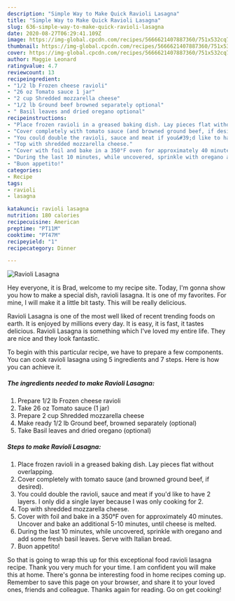 ```yaml
---
description: "Simple Way to Make Quick Ravioli Lasagna"
title: "Simple Way to Make Quick Ravioli Lasagna"
slug: 636-simple-way-to-make-quick-ravioli-lasagna
date: 2020-08-27T06:29:41.109Z
image: https://img-global.cpcdn.com/recipes/5666621407887360/751x532cq70/ravioli-lasagna-recipe-main-photo.jpg
thumbnail: https://img-global.cpcdn.com/recipes/5666621407887360/751x532cq70/ravioli-lasagna-recipe-main-photo.jpg
cover: https://img-global.cpcdn.com/recipes/5666621407887360/751x532cq70/ravioli-lasagna-recipe-main-photo.jpg
author: Maggie Leonard
ratingvalue: 4.7
reviewcount: 13
recipeingredient:
- "1/2 lb Frozen cheese ravioli"
- "26 oz Tomato sauce 1 jar"
- "2 cup Shredded mozzarella cheese"
- "1/2 lb Ground beef browned separately optional"
- " Basil leaves and dried oregano optional"
recipeinstructions:
- "Place frozen ravioli in a greased baking dish. Lay pieces flat without overlapping."
- "Cover completely with tomato sauce (and browned ground beef, if desired)."
- "You could double the ravioli, sauce and meat if you&#39;d like to have 2 layers. I only did a single layer because I was only cooking for 2."
- "Top with shredded mozzarella cheese."
- "Cover with foil and bake in a 350°F oven for approximately 40 minutes. Uncover and bake an additional 5-10 minutes, until cheese is melted."
- "During the last 10 minutes, while uncovered, sprinkle with oregano and add some fresh basil leaves. Serve with Italian bread."
- "Buon appetito!"
categories:
- Recipe
tags:
- ravioli
- lasagna

katakunci: ravioli lasagna 
nutrition: 180 calories
recipecuisine: American
preptime: "PT11M"
cooktime: "PT47M"
recipeyield: "1"
recipecategory: Dinner

---
```



![Ravioli Lasagna](https://img-global.cpcdn.com/recipes/5666621407887360/751x532cq70/ravioli-lasagna-recipe-main-photo.jpg)

Hey everyone, it is Brad, welcome to my recipe site. Today, I'm gonna show you how to make a special dish, ravioli lasagna. It is one of my favorites. For mine, I will make it a little bit tasty. This will be really delicious.



Ravioli Lasagna is one of the most well liked of recent trending foods on earth. It is enjoyed by millions every day. It is easy, it is fast, it tastes delicious. Ravioli Lasagna is something which I've loved my entire life. They are nice and they look fantastic.


To begin with this particular recipe, we have to prepare a few components. You can cook ravioli lasagna using 5 ingredients and 7 steps. Here is how you can achieve it.

<!--inarticleads1-->

##### The ingredients needed to make Ravioli Lasagna:

1. Prepare 1/2 lb Frozen cheese ravioli
1. Take 26 oz Tomato sauce (1 jar)
1. Prepare 2 cup Shredded mozzarella cheese
1. Make ready 1/2 lb Ground beef, browned separately (optional)
1. Take  Basil leaves and dried oregano (optional)




<!--inarticleads2-->

##### Steps to make Ravioli Lasagna:

1. Place frozen ravioli in a greased baking dish. Lay pieces flat without overlapping.
1. Cover completely with tomato sauce (and browned ground beef, if desired).
1. You could double the ravioli, sauce and meat if you&#39;d like to have 2 layers. I only did a single layer because I was only cooking for 2.
1. Top with shredded mozzarella cheese.
1. Cover with foil and bake in a 350°F oven for approximately 40 minutes. Uncover and bake an additional 5-10 minutes, until cheese is melted.
1. During the last 10 minutes, while uncovered, sprinkle with oregano and add some fresh basil leaves. Serve with Italian bread.
1. Buon appetito!




So that is going to wrap this up for this exceptional food ravioli lasagna recipe. Thank you very much for your time. I am confident you will make this at home. There's gonna be interesting food in home recipes coming up. Remember to save this page on your browser, and share it to your loved ones, friends and colleague. Thanks again for reading. Go on get cooking!
